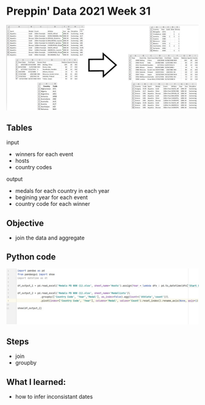 # Preppin' Data 2021 Week 31
<img src='2020 w31.jpg?raw=true' alt="Python code for bonus charts">

## Tables
input
* winners for each event
* hosts
* country codes

output
* medals for each country in each year
* begining year for each event
* country code for each winner

## Objective
* join the data and aggregate

## Python code
<a href="solution.py">
<img src='code snippit.jpg?raw=true' alt="Python code">
</a>

##  Steps
* join
* groupby

## What I learned:
* how to infer inconsistant dates
